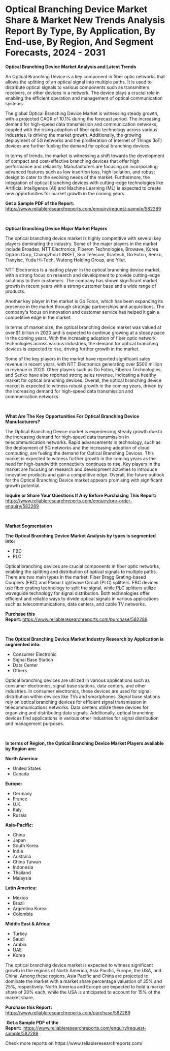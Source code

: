 <p><h1>Optical Branching Device Market Share & Market New Trends Analysis Report By Type, By Application, By End-use, By Region, And Segment Forecasts, 2024 - 2031</h1></p><p><strong>Optical Branching Device Market Analysis and Latest Trends</strong></p>
<p><p>An Optical Branching Device is a key component in fiber optic networks that allows the splitting of an optical signal into multiple paths. It is used to distribute optical signals to various components such as transmitters, receivers, or other devices in a network. The device plays a crucial role in enabling the efficient operation and management of optical communication systems.</p><p>The global Optical Branching Device Market is witnessing steady growth, with a projected CAGR of 10.1% during the forecast period. The increasing demand for high-speed data transmission and communication networks, coupled with the rising adoption of fiber optic technology across various industries, is driving the market growth. Additionally, the growing deployment of 5G networks and the proliferation of Internet of Things (IoT) devices are further fueling the demand for optical branching devices.</p><p>In terms of trends, the market is witnessing a shift towards the development of compact and cost-effective branching devices that offer high performance and reliability. Manufacturers are focusing on incorporating advanced features such as low insertion loss, high isolation, and robust design to cater to the evolving needs of the market. Furthermore, the integration of optical branching devices with cutting-edge technologies like Artificial Intelligence (AI) and Machine Learning (ML) is expected to create new opportunities for market growth in the coming years.</p></p>
<p><strong>Get a Sample PDF of the Report:&nbsp;</strong> <a href="https://www.reliableresearchreports.com/enquiry/request-sample/582289">https://www.reliableresearchreports.com/enquiry/request-sample/582289</a></p>
<p>&nbsp;</p>
<p><strong>Optical Branching Device Major Market Players</strong></p>
<p><p>The optical branching device market is highly competitive with several key players dominating the industry. Some of the major players in the market include Broadex, NTT Electronics, Fiberon Technologies, Browave, Korea Optron Corp, Changzhou LINKET, Sun Telecom, Ilsintech, Go Foton, Senko, Tianyisc, Yuda Hi-Tech, Wutong Holding Group, and Yilut.</p><p>NTT Electronics is a leading player in the optical branching device market, with a strong focus on research and development to provide cutting-edge solutions to their customers. The company has shown significant market growth in recent years with a strong customer base and a wide range of products.</p><p>Another key player in the market is Go Foton, which has been expanding its presence in the market through strategic partnerships and acquisitions. The company's focus on innovation and customer service has helped it gain a competitive edge in the market.</p><p>In terms of market size, the optical branching device market was valued at over $1 billion in 2020 and is expected to continue growing at a steady pace in the coming years. With the increasing adoption of fiber optic network technologies across various industries, the demand for optical branching devices is expected to rise, driving further growth in the market.</p><p>Some of the key players in the market have reported significant sales revenue in recent years, with NTT Electronics generating over $500 million in revenue in 2020. Other players such as Go Foton, Fiberon Technologies, and Senko have also reported strong sales revenue, indicating a healthy market for optical branching devices. Overall, the optical branching device market is expected to witness robust growth in the coming years, driven by the increasing demand for high-speed data transmission and communication networks.</p></p>
<p>&nbsp;</p>
<p><strong>What Are The Key Opportunities For Optical Branching Device Manufacturers?</strong></p>
<p><p>The Optical Branching Device market is experiencing steady growth due to the increasing demand for high-speed data transmission in telecommunication networks. Rapid advancements in technology, such as the deployment of 5G networks and the increasing adoption of cloud computing, are fueling the demand for Optical Branching Devices. This market is expected to witness further growth in the coming years as the need for high-bandwidth connectivity continues to rise. Key players in the market are focusing on research and development activities to introduce innovative products and gain a competitive edge. Overall, the future outlook for the Optical Branching Device market appears promising with significant growth potential.</p></p>
<p><strong>Inquire or Share Your Questions If Any Before Purchasing This Report:</strong> <a href="https://www.reliableresearchreports.com/enquiry/pre-order-enquiry/582289">https://www.reliableresearchreports.com/enquiry/pre-order-enquiry/582289</a></p>
<p>&nbsp;</p>
<p><strong>Market Segmentation</strong></p>
<p><strong>The Optical Branching Device Market Analysis by types is segmented into:</strong></p>
<p><ul><li>FBC</li><li>PLC</li></ul></p>
<p><p>Optical branching devices are crucial components in fiber optic networks, enabling the splitting and distribution of optical signals to multiple paths. There are two main types in the market: Fiber Bragg Grating-based Couplers (FBC) and Planar Lightwave Circuit (PLC) splitters. FBC devices use fiber grating technology to split the signal, while PLC splitters utilize waveguide technology for signal distribution. Both technologies offer efficient and reliable ways to divide optical signals in various applications such as telecommunications, data centers, and cable TV networks.</p></p>
<p><strong>Purchase this Report:&nbsp;</strong><a href="https://www.reliableresearchreports.com/purchase/582289">https://www.reliableresearchreports.com/purchase/582289</a></p>
<p>&nbsp;</p>
<p><strong>The Optical Branching Device Market Industry Research by Application is segmented into:</strong></p>
<p><ul><li>Consumer Electronic</li><li>Signal Base Station</li><li>Data Center</li><li>Others</li></ul></p>
<p><p>Optical branching devices are utilized in various applications such as consumer electronics, signal base stations, data centers, and other industries. In consumer electronics, these devices are used for signal distribution within devices like TVs and smartphones. Signal base stations rely on optical branching devices for efficient signal transmission in telecommunications networks. Data centers utilize these devices for organizing and distributing data signals. Additionally, optical branching devices find applications in various other industries for signal distribution and management purposes.</p></p>
<p>&nbsp;</p>
<p><strong>In terms of Region, the Optical Branching Device Market Players available by Region are:</strong></p>
<p>
    <p> <strong> North America: </strong>
        <ul>
            <li>United States</li>
            <li>Canada</li>
        </ul>
        </p> 
    <p> <strong> Europe: </strong>
        <ul>
            <li>Germany</li>
            <li>France</li>
            <li>U.K.</li>
            <li>Italy</li>
            <li>Russia</li>
        </ul>
        </p> 
    <p> <strong> Asia-Pacific: </strong>
        <ul>
            <li>China</li>
            <li>Japan</li>
            <li>South Korea</li>
            <li>India</li>
            <li>Australia</li>
            <li>China Taiwan</li>
            <li>Indonesia</li>
            <li>Thailand</li>
            <li>Malaysia</li>
        </ul>
        </p> 
    <p> <strong> Latin America: </strong>
        <ul>
            <li>Mexico</li>
            <li>Brazil</li>
            <li>Argentina Korea</li>
            <li>Colombia</li>
        </ul>
        </p> 
    <p> <strong> Middle East & Africa: </strong>
        <ul>
            <li>Turkey</li>
            <li>Saudi</li>
            <li>Arabia</li>
            <li>UAE</li>
            <li>Korea</li>
        </ul>
    </p>
    </p>
<p><p>The optical branching device market is expected to witness significant growth in the regions of North America, Asia Pacific, Europe, the USA, and China. Among these regions, Asia Pacific and China are projected to dominate the market with a market share percentage valuation of 35% and 25%, respectively. North America and Europe are expected to hold a market share of 20% each, while the USA is anticipated to account for 15% of the market share.</p></p>
<p><strong>Purchase this Report: </strong><a href="https://www.reliableresearchreports.com/purchase/582289">https://www.reliableresearchreports.com/purchase/582289</a></p>
<p>&nbsp;<strong>Get a Sample PDF of the Report:&nbsp;&nbsp;</strong><a href="https://www.reliableresearchreports.com/enquiry/request-sample/582289">https://www.reliableresearchreports.com/enquiry/request-sample/582289</a></p>
<p><strong></strong></p>
<p>Check more reports on https://www.reliableresearchreports.com/</p>